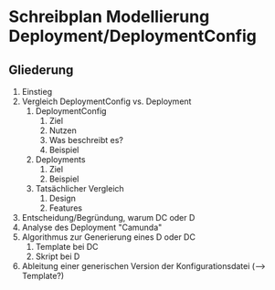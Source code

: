 # Schreibplan Modellierung Deployment/DeploymentConfig

## Gliederung

1. Einstieg
2. Vergleich DeploymentConfig vs. Deployment
   1. DeploymentConfig
      1. Ziel
      2. Nutzen
      3. Was beschreibt es?
      4. Beispiel
   2. Deployments
      1. Ziel
      2. Beispiel
   3. Tatsächlicher Vergleich
      1. Design
      2. Features
3. Entscheidung/Begründung, warum DC oder D
4. Analyse des Deployment "Camunda"
5. Algorithmus zur Generierung eines D oder DC
   1. Template bei DC
   2. Skript bei D
6. Ableitung einer generischen Version der Konfigurationsdatei (--> Template?)
